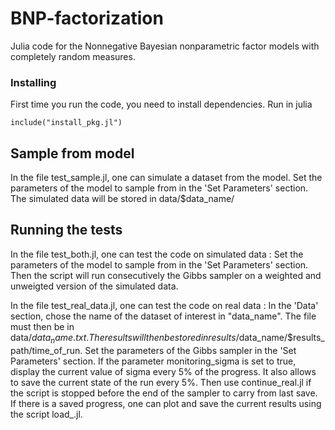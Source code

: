 # BNP-factorization


Julia code for the Nonnegative Bayesian nonparametric factor models with completely random measures.


### Installing

First time you run the code, you need to install dependencies. Run in julia

```
include("install_pkg.jl")
```

## Sample from model
In the file test_sample.jl, one can simulate a dataset from the model. Set the parameters of the model to sample from in the 'Set Parameters' section. The simulated data will be stored in data/$data_name/

## Running the tests

In the file test_both.jl, one can test the code on simulated data : Set the parameters of the model to sample from in the 'Set Parameters' section. 
Then the script will run consecutively the Gibbs sampler on a weighted and unweigted version of the simulated data.


In the file test_real_data.jl, one can test the code on real data :
	In the 'Data' section, chose the name of the dataset of interest in "data_name". The file must then be in data/$data_name.txt. The results will then be stored in results/$data_name/$results_path/time_of_run. 
	Set the parameters of the Gibbs sampler in the 'Set Parameters' section. If the parameter monitoring_sigma is set to true, display the current value of sigma every 5% of the progress. It also allows to save the current state of the run every 5%. Then use continue_real.jl if the script is stopped before the end of the sampler to carry from last save. If there is a saved progress, one can plot and save the current results using the script load_.jl.


